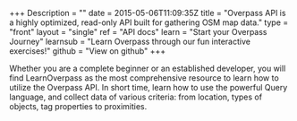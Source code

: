 +++
Description = ""
date = 2015-05-06T11:09:35Z
title = "Overpass API is a highly optimized, read-only API built for gathering OSM map data."
type = "front"
layout = "single"
ref = "API docs"
learn = "Start your Overpass Journey"
learnsub = "Learn Overpass through our fun interactive exercises!"
github = "View on github"
+++

Whether you are a complete beginner or an established developer, you will find LearnOverpass as the most comprehensive resource to learn how to utilize the Overpass API. In short time, learn how to use the powerful Query language, and collect data of various criteria: from location, types of objects, tag properties to proximities. 
